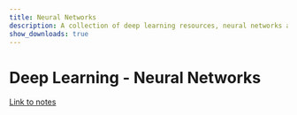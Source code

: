 ```yaml
---
title: Neural Networks
description: A collection of deep learning resources, neural networks and data science demos
show_downloads: true
---
```


# Deep Learning - Neural Networks 

[Link to notes](./Notes/index.md)
